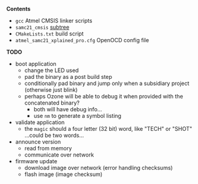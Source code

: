 **Contents**

* `gcc` Atmel CMSIS linker scripts
* `samc21_cmsis` [subtree](https://github.com/benjaminjnoack/samc21_cmsis)
* `CMakeLists.txt` build script
* `atmel_samc21_xplained_pro.cfg` OpenOCD config file


**TODO**

* boot application
    * change the LED used
    * pad the binary as a post build step
    * conditionally pad binary and jump only when a subsidiary project (otherwise just blink)
    * perhaps Ozone will be able to debug it when provided with the concatenated binary?
        * both will have debug info...
        * use `nm` to generate a symbol listing
* validate application
    * the `magic` should a four letter (32 bit) word, like "TECH" or "SHOT" ...could be two words...
* announce version
    * read from memory
    * communicate over network
* firmware update
    * download image over network (error handling checksums)
    * flash image (image checksum)
    
